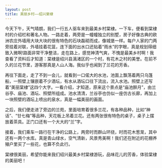 ```yaml
---
layout: post
title: 美丽乡村——绍兴棠棣
---
```



今天下午，天气晴朗，我们一行五人驱车来到最美乡村棠棣。一下车，便看到棠棣村的介绍栏和著名人物。一路走着，两旁是一幢幢独立的别墅，房子好像古典的欧洲农庄外墙用大块大块的很有特色的石块磊砌而成，像城堡一样。每户人家的门两旁挂着对联，外墙挂着花篮，连下面的出水口还贴着“雨水”的字眼，真是规划得细致入微啊!路面非常干净整洁，走在路上，感觉神清气爽，不愧是最美乡村啊！我查看了资料后才知道：棠棣是绍兴县漓渚区的一个村，有花木之村的美誉。在前不久的兰花节里，游客那真是人山人海。我似乎也闻到了兰花的芳香。

再往下面走，走了不到一会儿，就看到一口偌大的水池，池面上飘荡着两只乌篷船，一照壁上镶嵌着不少酒坛，有水从酒坛口往下流出，流入水池。照壁上还写着“美丽棠棣”这四个大字。一看介绍，才知道，原来这个景点是“庙池醉月”，由兰谷亭、庙池、酒坛、照壁所组成。池水清清，兰谷亭也仿似一座仿古长廊，再加上一块照壁的酒坛上喷出的泉水，真是一幅美丽的画面。

之后，我们便走进了旁边的兰苑，里面培育着很多兰花，有各种品种，比如“神话”、“廿七梅”等品种，天花板上吊着兰花。还有两张很有特色的桌子，桌子上摆放着茶具。正门口还有一个大大的“兰”字。

接着，我们乘车一路行在干净的公路上，两旁时而群山环绕，时而花木葱茏，其中还有一两个水库。真是青山绿水，空气清新，风景秀美啊！我们还在附近的花棚养殖户里买了一些花，也算不负此行。

棠棣很美丽，希望你能来我们绍兴最美乡村棠棣游玩，品味花儿的芳香，体验棠棣的美丽吧！
